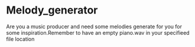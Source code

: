 # Melody_generator
Are you a music producer and need some melodies generate for you for some inspiration.Remember to have an empty piano.wav in your specifieed file location
